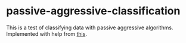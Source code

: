 # passive-aggressive-classification

This is a test of classifying data with passive aggressive algorithms. Implemented with help from [this](https://www.bonaccorso.eu/2017/10/06/ml-algorithms-addendum-passive-aggressive-algorithms/).
